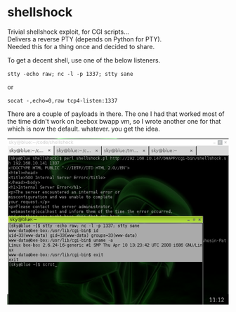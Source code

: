 # shellshock
Trivial shellshock exploit, for CGI scripts...  
Delivers a reverse PTY (depends on Python for PTY).  
Needed this for a thing once and decided to share.  

To get a decent shell, use one of the below listeners.
```
stty -echo raw; nc -l -p 1337; stty sane
```
or
```
socat -,echo=0,raw tcp4-listen:1337
```
There are a couple of payloads in there. The one I had that worked most of the 
time didn't work on beebox bwapp vm, so I wrote another one for that which is now 
the default. whatever. you get the idea.

![screenshot](https://raw.githubusercontent.com/mycotoxic/shellshock/master/screenshot.png)
